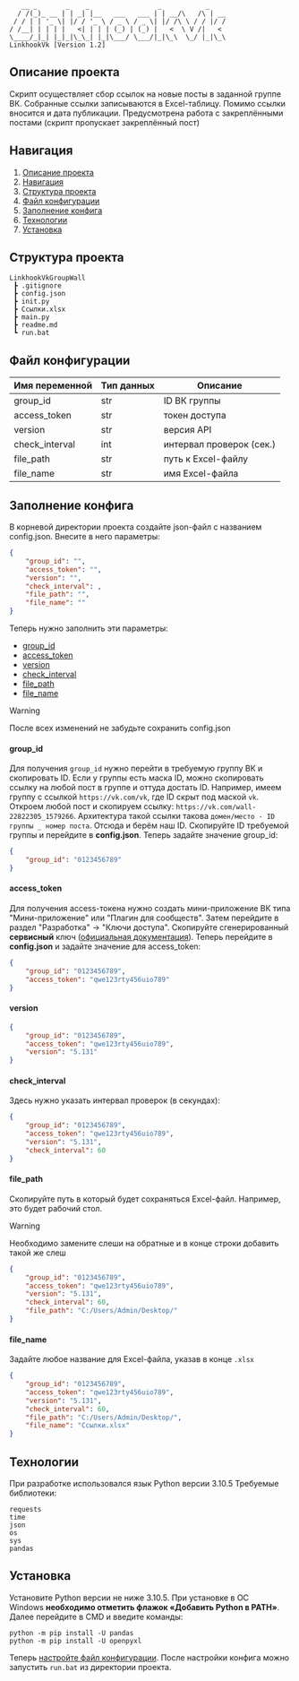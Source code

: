 ```
   __ _       _    _                 _           _    
  / /(_)_ __ | | _| |__   ___   ___ | | __/\   /\ | __
 / / | | '_ \| |/ / '_ \ / _ \ / _ \| |/ /\ \ / / |/ /
/ /__| | | | |   <| | | | (_) | (_) |   <  \ V /|   < 
\____/_|_| |_|_|\_\_| |_|\___/ \___/|_|\_\  \_/ |_|\_\
LinkhookVk [Version 1.2]
```
## Описание проекта
Скрипт осуществляет сбор ссылок на новые посты в заданной группе ВК. Собранные ссылки записываются в Excel-таблицу. Помимо ссылки вносится и дата публикации. Предусмотрена работа с закреплёнными постами (скрипт пропускает закреплённый пост)
## Навигация
1. [Описание проекта](#Описание-проекта)
2. [Навигация](#Навигация)
3. [Структура проекта](#Структура-проекта)
4. [Файл конфигурации](#Файл-конфигурации)
5. [Заполнение конфига](#Заполнение-конфига)
6. [Технологии](#Технологии)
7. [Установка](#Установка)
## Структура проекта
```
LinkhookVkGroupWall
 ┣ .gitignore
 ┣ config.json
 ┣ init.py
 ┣ Ссылки.xlsx
 ┣ main.py
 ┣ readme.md
 ┗ run.bat
```
## Файл конфигурации

| Имя переменной | Тип данных | Описание                 |
| -------------- | ---------- | ------------------------ |
| group_id       | str        | ID ВК группы             |
| access_token   | str        | токен доступа            |
| version        | str        | версия API               |
| check_interval | int        | интервал проверок (сек.) |
| file_path      | str        | путь к Excel-файлу       |
| file_name      | str        | имя Excel-файла          |
## Заполнение конфига
В корневой директории проекта создайте json-файл с названием config.json. Внесите в него параметры:
```json
{
	"group_id": "",
	"access_token": "",
	"version": "",
	"check_interval": ,
	"file_path": "",
	"file_name": ""
}
```
Теперь нужно заполнить эти параметры:
- [group_id](#group_id)
- [access_token](#access_token)
- [version](#version)
- [check_interval](#check_interval)
- [file_path](#file_path)
- [file_name](#file_name)

>[!Warning]
>После всех изменений не забудьте сохранить config.json
#### group_id
Для получения `group_id` нужно перейти в требуемую группу ВК и скопировать ID. Если у группы есть маска ID, можно скопировать ссылку на любой пост в группе и оттуда достать ID.
Например, имеем группу с ссылкой `https://vk.com/vk`, где ID скрыт под маской `vk`. Откроем любой пост и скопируем ссылку: `https://vk.com/wall-22822305_1579266`. Архитектура такой ссылки такова `домен/место - ID группы _ номер поста`. Отсюда и берём наш ID.
Скопируйте ID требуемой группы и перейдите в **config.json**. Теперь задайте значение group_id:
```json
{
	"group_id": "0123456789"
}
```
#### access_token
Для получения access-токена нужно создать мини-приложение ВК типа "Мини-приложение" или "Плагин для сообществ". Затем перейдите в раздел "Разработка" -> "Ключи доступа". Скопируйте сгенерированный **сервисный** ключ ([официальная документация](https://dev.vk.com/ru/method/wall.getById)).
Теперь перейдите в **config.json** и задайте значение для access_token:
```json
{
	"group_id": "0123456789",
	"access_token": "qwe123rty456uio789"
}
```
#### version
```json
{
	"group_id": "0123456789",
	"access_token": "qwe123rty456uio789",
	"version": "5.131"
}
```
#### check_interval
Здесь нужно указать интервал проверок (в секундах):
```json
{
	"group_id": "0123456789",
	"access_token": "qwe123rty456uio789",
	"version": "5.131",
	"check_interval": 60
}
```
#### file_path
Скопируйте путь в который будет сохраняться Excel-файл. Например, это будет рабочий стол.
>[!Warning]
>Необходимо замените слеши на обратные и в конце строки добавить такой же слеш

```json
{
	"group_id": "0123456789",
	"access_token": "qwe123rty456uio789",
	"version": "5.131",
	"check_interval": 60,
	"file_path": "C:/Users/Admin/Desktop/"
}
```
#### file_name
Задайте любое название для Excel-файла, указав в конце `.xlsx`
```json
{
	"group_id": "0123456789",
	"access_token": "qwe123rty456uio789",
	"version": "5.131",
	"check_interval": 60,
	"file_path": "C:/Users/Admin/Desktop/",
	"file_name": "Ссылки.xlsx"
}
```
## Технологии
При разработке использовался язык Python версии 3.10.5
Требуемые библиотеки:
```
requests
time
json
os
sys
pandas
```
## Установка
Установите Python версии не ниже 3.10.5. При установке в ОС Windows **необходимо отметить флажок «Добавить Python в PATH»**.
Далее перейдите в CMD и введите команды:
```
python -m pip install -U pandas
python -m pip install -U openpyxl
```
Теперь [настройте файл конфигурации](#Заполнение%20config.json). После настройки конфига можно запустить `run.bat` из директории проекта.